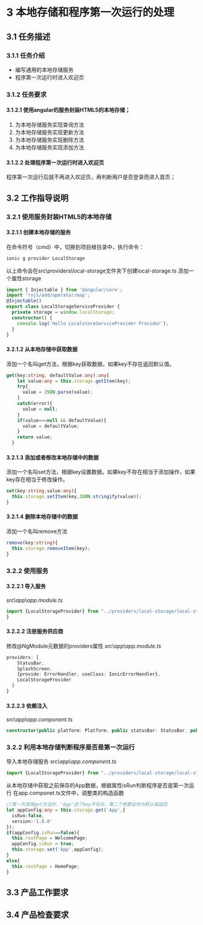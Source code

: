 # 3 本地存储和程序第一次运行的处理
## 3.1 任务描述
### 3.1.1 任务介绍
- 编写通用的本地存储服务
- 程序第一次运行时进入欢迎页
### 3.1.2 任务要求
#### 3.1.2.1 使用angular的服务封装HTML5的本地存储；
1. 为本地存储服务实现查询方法
2. 为本地存储服务实现更新方法
3. 为本地存储服务实现删除方法
4. 为本地存储服务实现添加方法
 
#### 3.1.2.2 处理程序第一次运行时进入欢迎页
程序第一次运行后就不再进入欢迎页，再判断用户是否登录而进入首页；

## 3.2 工作指导说明
### 3.2.1 使用服务封装HTML5的本地存储
#### 3.2.1.1 创建本地存储的服务
在命令符号（cmd）中，切换到项目根目录中，执行命令：
```bash
ionic g provider LocalStorage
```
以上命令会在src\providers\local-storage文件夹下创建local-storage.ts
添加一个属性storage
```typescript
import { Injectable } from '@angular/core';
import 'rxjs/add/operator/map';
@Injectable()
export class LocalStorageServiceProvider {
  private storage = window.localStorage;
  constructor() {
    console.log('Hello LocalstoreServiceProvider Provider');
  }
}
```

#### 3.2.1.2 从本地存储中获取数据
添加一个名叫get方法，根据key获取数据，如果key不存在返回默认值。
```typescript
get(key:string, defaultValue:any):any{
    let value:any = this.storage.getItem(key);
    try{
      value = JSON.parse(value);
    }
    catch(error){
      value = null;
    }
    if(value===null && defaultValue){
      value = defaultValue;
    }
    return value;
  }
```

#### 3.2.1.3 添加或者修改本地存储中的数据
添加一个名叫set方法，根据key设置数据。如果key不存在相当于添加操作，如果key存在相当于修改操作。
```typescript
set(key:string,value:any){
  this.storage.setItem(key,JSON.stringify(value));
}
```

#### 3.2.1.4 删除本地存储中的数据
添加一个名叫remove方法
```typescript
remove(key:string){
  this.storage.removeItem(key);
}
```

### 3.2.2 使用服务
#### 3.2.2.1 导入服务
*src\app\app.module.ts*
```typescript
import {LocalStorageProvider} from "../providers/local-storage/local-storage";
}
```
#### 3.2.2.2 注册服务供应商
修改@NgModule元数据的providers属性
*src\app\app.module.ts*
```typescript
providers: [
    StatusBar,
    SplashScreen,
    {provide: ErrorHandler, useClass: IonicErrorHandler},
    LocalStorageProvider
  ]
}
```
#### 3.2.2.3 依赖注入
*src\app\app.component.ts*
```typescript
constructor(public platform: Platform, public statusBar: StatusBar, public splashScreen: SplashScreen, private storage:LocalStorageProvider) {
```
### 3.2.2 利用本地存储判断程序是否是第一次运行
导入本地存储服务
*src\app\app.component.ts*
```typescript
import {LocalStorageProvider} from "../providers/local-storage/local-storage";
```
从本地存储中获取之前保存的App数据，根据属性isRun判断程序是否是第一次运行
在app.componet.ts文件中，调整类的构造函数
```typescript
//第一次调用get方法时，'App'这个key不存在，第二个参数会作为默认值返回 
let appConfig:any = this.storage.get('App',{
  isRun:false,
  version:'1.0.0'
});
if(appConfig.isRun==false){
  this.rootPage = WelcomePage;
  appConfig.isRun = true;
  this.storage.set('App',appConfig);
}
else{
  this.rootPage = HomePage;
}
```

## 3.3 产品工作要求

## 3.4 产品检查要求
